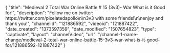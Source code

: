 {
    "title": "Medieval 2 Total War Online Battle # 15 (3v3)- War What is it Good for!",
    "description": "Follow me on twitter: https:\/\/twitter.com\/pixelatedapollo\n\n3v3 with some friends!\n\nenjoy and thank you!",
    "channelid": "121886592",
    "videoid": "121887422",
    "date_created": "1373597359",
    "date_modified": "1507654823",
    "type": "captivate",
    "layout": "channelVideo",
    "url": "\/channel-1-name-change\/medieval-2-total-war-online-battle-15-3v3-war-what-is-it-good-for\/121886592-121887422"
}